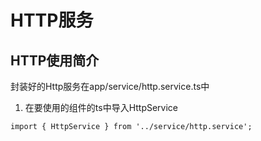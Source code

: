 # HTTP服务

## HTTP使用简介

封装好的Http服务在app/service/http.service.ts中

1. 在要使用的组件的ts中导入HttpService

```
import { HttpService } from '../service/http.service';
```



